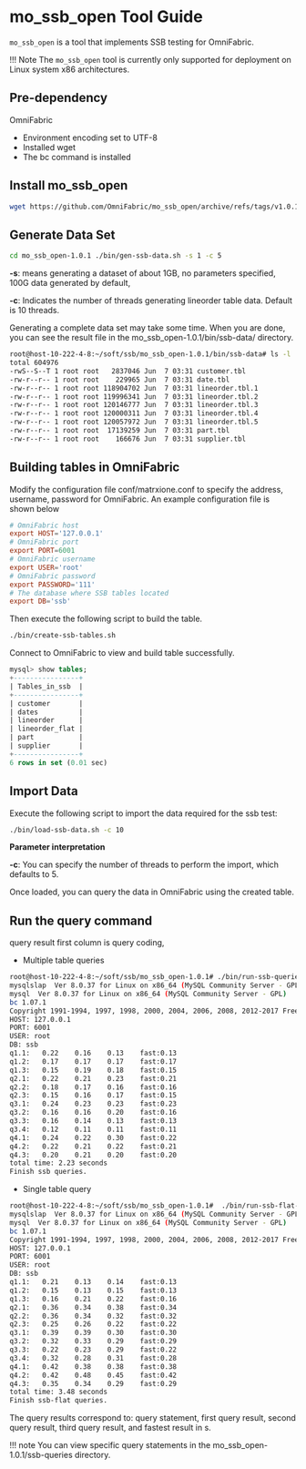 # mo_ssb_open Tool Guide

`mo_ssb_open` is a tool that implements SSB testing for OmniFabric.

!!! Note
    The `mo_ssb_open` tool is currently only supported for deployment on Linux system x86 architectures.

## Pre-dependency

OmniFabric
- Environment encoding set to UTF-8
- Installed wget
- The bc command is installed

## Install mo_ssb_open

```bash
wget https://github.com/OmniFabric/mo_ssb_open/archive/refs/tags/v1.0.1.zip unzip v1.0.1.zip
```

## Generate Data Set

```bash
cd mo_ssb_open-1.0.1 ./bin/gen-ssb-data.sh -s 1 -c 5
```

**-s**: means generating a dataset of about 1GB, no parameters specified, 100G data generated by default,

**-c**: Indicates the number of threads generating lineorder table data. Default is 10 threads.

Generating a complete data set may take some time. When you are done, you can see the result file in the mo_ssb_open-1.0.1/bin/ssb-data/ directory.

```bash
root@host-10-222-4-8:~/soft/ssb/mo_ssb_open-1.0.1/bin/ssb-data# ls -l
total 604976
-rwS--S--T 1 root root   2837046 Jun  7 03:31 customer.tbl
-rw-r--r-- 1 root root    229965 Jun  7 03:31 date.tbl
-rw-r--r-- 1 root root 118904702 Jun  7 03:31 lineorder.tbl.1
-rw-r--r-- 1 root root 119996341 Jun  7 03:31 lineorder.tbl.2
-rw-r--r-- 1 root root 120146777 Jun  7 03:31 lineorder.tbl.3
-rw-r--r-- 1 root root 120000311 Jun  7 03:31 lineorder.tbl.4
-rw-r--r-- 1 root root 120057972 Jun  7 03:31 lineorder.tbl.5
-rw-r--r-- 1 root root  17139259 Jun  7 03:31 part.tbl
-rw-r--r-- 1 root root    166676 Jun  7 03:31 supplier.tbl
```

## Building tables in OmniFabric

Modify the configuration file conf/matrxione.conf to specify the address, username, password for OmniFabric. An example configuration file is shown below

```conf
# OmniFabric host
export HOST='127.0.0.1'
# OmniFabric port
export PORT=6001
# OmniFabric username
export USER='root'
# OmniFabric password
export PASSWORD='111'
# The database where SSB tables located
export DB='ssb'
```

Then execute the following script to build the table.

```bash
./bin/create-ssb-tables.sh
```

Connect to OmniFabric to view and build table successfully.

```sql
mysql> show tables;
+----------------+
| Tables_in_ssb  |
+----------------+
| customer       |
| dates          |
| lineorder      |
| lineorder_flat |
| part           |
| supplier       |
+----------------+
6 rows in set (0.01 sec)
```

## Import Data

Execute the following script to import the data required for the ssb test:

```bash
./bin/load-ssb-data.sh -c 10
```

**Parameter interpretation**

**-c**: You can specify the number of threads to perform the import, which defaults to 5.

Once loaded, you can query the data in OmniFabric using the created table.

## Run the query command

query result first column is query coding,

- Multiple table queries

```bash
root@host-10-222-4-8:~/soft/ssb/mo_ssb_open-1.0.1# ./bin/run-ssb-queries.sh
mysqlslap  Ver 8.0.37 for Linux on x86_64 (MySQL Community Server - GPL)
mysql  Ver 8.0.37 for Linux on x86_64 (MySQL Community Server - GPL)
bc 1.07.1
Copyright 1991-1994, 1997, 1998, 2000, 2004, 2006, 2008, 2012-2017 Free Software Foundation, Inc.
HOST: 127.0.0.1
PORT: 6001
USER: root
DB: ssb
q1.1:	0.22	0.16	0.13	fast:0.13
q1.2:	0.17	0.17	0.17	fast:0.17
q1.3:	0.15	0.19	0.18	fast:0.15
q2.1:	0.22	0.21	0.23	fast:0.21
q2.2:	0.18	0.17	0.16	fast:0.16
q2.3:	0.15	0.16	0.17	fast:0.15
q3.1:	0.24	0.23	0.23	fast:0.23
q3.2:	0.16	0.16	0.20	fast:0.16
q3.3:	0.16	0.14	0.13	fast:0.13
q3.4:	0.12	0.11	0.11	fast:0.11
q4.1:	0.24	0.22	0.30	fast:0.22
q4.2:	0.22	0.21	0.22	fast:0.21
q4.3:	0.20	0.21	0.20	fast:0.20
total time: 2.23 seconds
Finish ssb queries.
```

- Single table query

```bash
root@host-10-222-4-8:~/soft/ssb/mo_ssb_open-1.0.1#  ./bin/run-ssb-flat-queries.sh
mysqlslap  Ver 8.0.37 for Linux on x86_64 (MySQL Community Server - GPL)
mysql  Ver 8.0.37 for Linux on x86_64 (MySQL Community Server - GPL)
bc 1.07.1
Copyright 1991-1994, 1997, 1998, 2000, 2004, 2006, 2008, 2012-2017 Free Software Foundation, Inc.
HOST: 127.0.0.1
PORT: 6001
USER: root
DB: ssb
q1.1:	0.21	0.13	0.14	fast:0.13
q1.2:	0.15	0.13	0.15	fast:0.13
q1.3:	0.16	0.21	0.22	fast:0.16
q2.1:	0.36	0.34	0.38	fast:0.34
q2.2:	0.36	0.34	0.32	fast:0.32
q2.3:	0.25	0.26	0.22	fast:0.22
q3.1:	0.39	0.39	0.30	fast:0.30
q3.2:	0.32	0.33	0.29	fast:0.29
q3.3:	0.22	0.23	0.29	fast:0.22
q3.4:	0.32	0.28	0.31	fast:0.28
q4.1:	0.42	0.38	0.38	fast:0.38
q4.2:	0.42	0.48	0.45	fast:0.42
q4.3:	0.35	0.34	0.29	fast:0.29
total time: 3.48 seconds
Finish ssb-flat queries.
```

The query results correspond to: query statement, first query result, second query result, third query result, and fastest result in s.

!!! note
    You can view specific query statements in the mo_ssb_open-1.0.1/ssb-queries directory.